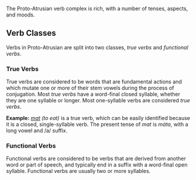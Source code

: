 The Proto-Atrusian verb complex is rich, with a number of tenses, aspects, and moods.

## Verb Classes

Verbs in Proto-Atrusian are split into two classes, _true verbs_ and _functional verbs_.

### True Verbs

True verbs are considered to be words that are fundamental actions and which mutate one or more of their stem vowels during the process of conjugation. Most _true verbs_ have a word-final closed syllable, whether they are one syllable or longer. Most one-syllable verbs are considered _true verbs_.

**Example:** _[mat](lexicon/lex/m/mat.md) (to eat)_ is a true verb, which can be easily identified because it is a closed, single-syllable verb. The present tense of _mat_ is _máta_, with a long vowel and /a/ suffix.

### Functional Verbs

Functional verbs are considered to be verbs that are derived from another word or part of speech, and typically end in a suffix with a word-final open syllable. Functional verbs are usually two or more syllables.
